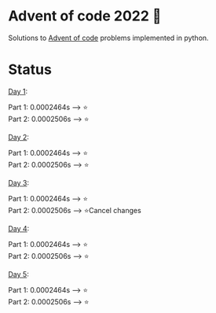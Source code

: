 # Advent of code 2022 🎄

Solutions to <a href="https://www.adventofcode.com/2022" target="_blank">Advent of code</a> problems implemented in python.

# Status
<span class = "days"><a href="https://www.adventofcode.com/2022/day/1" target="_blank" >Day 1</a>:</span>                          
 
  Part 1: <span class = "time">0.0002464s</span> --> ⭐<br>
  Part 2: <span class = "time">0.0002506s</span> --> ⭐

<span class = "days"><a href="https://www.adventofcode.com/2022/day/2" target="_blank" >Day 2</a>:</span>    
 
  Part 1: <span class = "time">0.0002464s</span> --> ⭐<br>
  Part 2: <span class = "time">0.0002506s</span> --> ⭐


<span class = "days"><a href="https://www.adventofcode.com/2022/day/3" target="_blank" >Day 3</a>:</span>    
 
  Part 1: <span class = "time">0.0002464s</span> --> ⭐<br>
  Part 2: <span class = "time">0.0002506s</span> --> ⭐Cancel changes


<span class = "days"><a href="https://www.adventofcode.com/2022/day/4" target="_blank" >Day 4</a>:</span>    
 
  Part 1: <span class = "time">0.0002464s</span> --> ⭐<br>
  Part 2: <span class = "time">0.0002506s</span> --> ⭐


<span class = "days"><a href="https://www.adventofcode.com/2022/day/5" target="_blank" >Day 5</a>:</span>    
 
  Part 1: <span class = "time">0.0002464s</span> --> ⭐<br>
  Part 2: <span class = "time">0.0002506s</span> --> ⭐

